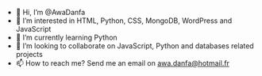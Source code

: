 - 👋 Hi, I’m @AwaDanfa
- 👀 I’m interested in HTML, Python, CSS, MongoDB, WordPress and JavaScript
- 🌱 I’m currently learning Python
- 💞️ I’m looking to collaborate on JavaScript, Python and databases related projects
- 📫 How to reach me? Send me an email on awa.danfa@hotmail.fr

<!---
AwaDanfa/AwaDanfa is a ✨ special ✨ repository because its `README.md` (this file) appears on your GitHub profile.
You can click the Preview link to take a look at your changes.
--->

